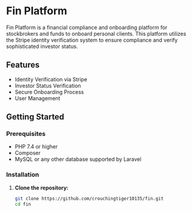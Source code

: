 # Fin Platform

Fin Platform is a financial compliance and onboarding platform for stockbrokers and funds to onboard personal clients. This platform utilizes the Stripe identity verification system to ensure compliance and verify sophisticated investor status.

## Features

- Identity Verification via Stripe
- Investor Status Verification
- Secure Onboarding Process
- User Management

## Getting Started

### Prerequisites

- PHP 7.4 or higher
- Composer
- MySQL or any other database supported by Laravel

### Installation

1. **Clone the repository:**
   ```bash
   git clone https://github.com/crouchingtiger10135/fin.git
   cd fin

